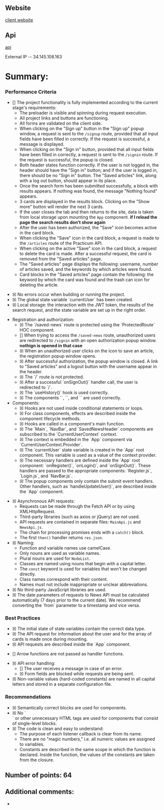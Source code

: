 ## Website
[client website](https://www.explorer-news.students.nomoreparties.sbs/)

## Api
[api](https://api.explorer-news.students.nomoreparties.sbs/)


External IP -- 34.145.108.163


# Summary:
### Performance Criteria

- [] <!--30.27--> The project functionality is fully implemented according to the current stage's requirements:
    - The preloader is visible and spinning during request execution.
    - All project links and buttons are functioning.
    - All forms are validated on the client side.
    - When clicking on the "Sign up" button in the "Sign up" popup window, a request is sent to the `/signup` route, provided that all input fields have been filled in correctly. If the request is successful, a message is displayed.
    - When clicking on the "Sign in" button, provided that all input fields have been filled in correctly, a request is sent to the `/signin` route. If the request is successful, the popup is closed.
    - Both header states function correctly. If the user is not logged in, the header should have the "Sign in" button; and if the user is logged in, there should be no "Sign in" button. The "Saved articles" link, along with a log out button, should appear in its place.
    - Once the search form has been submitted successfully, a block with results appears. If nothing was found, the message "Nothing found" appears.
    - 3 cards are displayed in the results block. Clicking on the "Show more" button will render the next 3 cards.
    - If the user closes the tab and then returns to the site, data is taken from local storage upon mounting the `App` component.
**if I reload the page the search results don't show again**
    - After the user has been authorized, the "Save" icon becomes active in the card block.
    - When clicking the "Save" icon in the card block, a request is made to the `/articles` route of the Practicum API.
    - When clicking on the active "Save" icon in the card block, a request to delete the card is made. After a successful request, the card is removed from the "Saved articles" page.
    - The "Saved articles" page displays the following: username, number of articles saved, and the keywords by which articles were found.
    - Card blocks in the "Saved articles" page contain the following: the keyword by which the card was found and the trash can icon for deleting the article.
- [x] <!--2.16--> No errors occur when building or running the project.
- [x] <!--2.16--> The global state variable `currentUser` has been created.
- [x] <!--2.16--> Local storage: the interaction with the JWT token, the results of the search request, and the state variable are set up in the right order.
- Registration and authorization:
    - [x] <!--2.16--> The `/saved-news` route is protected using the `ProtectedRoute` HOC component.
    - [] <!--2.16--> When trying to access the `/saved-news` route, unauthorized users are redirected to `/signin` with an open authorization popup window.
**nothign is opened in that case**
    - [x] <!--2.16--> When an unauthorized user clicks on the icon to save an article, the registration popup window opens.
    - [x] <!--2.16--> After successful authorization, the popup window is closed. A link to "Saved articles" and a logout button with the username appear in the header.
    - [x] <!--2.16--> The `/` route is not protected.
    - [x] <!--2.16--> After a successful `onSignOut()` handler call, the user is redirected to `/`.
    - [x] <!--2.16--> The `useHistory()` hook is used correctly.
    - [x] <!--2.16--> The components `<Switch />`, `<Route />`, and `<Redirect />` are used correctly.
- Components:
    - [x] <!--2.16--> Hooks are not used inside conditional statements or loops.
    - [x] <!--2.16--> For class components, effects are described inside the component lifecycle methods.
    - [x] <!--2.16--> Hooks are called in a component's main function.
    - [x] <!--2.16--> The `Main`, `NavBar`, and `SavedNewsHeader` components are subscribed to the `CurrentUserContext` context.
    - [x] <!--2.16--> The context is embedded in the `App` component via `CurrentUserContext.Provider`.
    - [x] <!--2.16--> The `currentUser` state variable is created in the `App` root component. This variable is used as a value of the context provider.
    - [x] <!--2.16--> The necessary handlers are defined inside the `App` root component: `onRegister()`, `onLogin()`, and `onSignOut()`. These handlers are passed to the appropriate components: `Register.js`, `Login.js`, and `NavBar.js`.
    - [x] <!--2.16--> The popup components only contain the submit event handlers. Other handlers, such as `handleUpdateUser()`, are described inside the `App` component.
- [x] <!--2.16--> Asynchronous API requests:
	- Requests can be made through the Fetch API or by using XMLHttpRequest.
	- Third-party libraries (such as axios or jQuery) are not used.
	- API requests are contained in separate files: `MainApi.js` and `NewsApi.js`.
	- The chain for processing promises ends with a `catch()` block.
	- The first `then()` handler returns `res.json`.
- [x] <!--2.16--> Naming:
	- Function and variable names use camelCase.
	- Only nouns are used as variable names.
	- Plural nouns are used for `NodeList`.
	- Classes are named using nouns that begin with a capital letter.
	- The `const` keyword is used for variables that won't be changed directly.
	- Class names correspond with their content.
	- Names must not include inappropriate or unclear abbreviations.
- [x] <!--2.16--> No third-party JavaScript libraries are used.
- [x] <!--2.16--> The date parameters of requests to News API must be calculated automatically (7 days prior to the current date). We recommend converting the `from` parameter to a timestamp and vice versa.

### Best Practices

- [x] <!--1.88--> The initial state of state variables contain the correct data type.
- [x] <!--1.88--> The API request for information about the user and for the array of cards is made once during mounting.
- [x] <!--1.88--> API requests are described inside the `App` component.
- [] <!--1.88--> Arrow functions are not passed as handler functions.
- [x] <!--1.88--> API error handling:
    - [] <!--1.88--> The user receives a message in case of an error.
    - [x] <!--1.88--> Form fields are blocked while requests are being sent.
- [x] <!--1.88--> Non-variable values (hard-coded constants) are named in all capital letters and stored in a separate configuration file.

### Recommendations

- [x] <!--1.67--> Semantically correct blocks are used for components.
- [x] <!--1.67--> No `<div>` or other unnecessary HTML tags are used for components that consist of single-level blocks.
- [x] <!--1.67--> The code is clean and easy to understand:
    - The purpose of each listener callback is clear from its name.
    - There are no "magic numbers," i.e. all numeric values are assigned to variables.
    - Сonstants are described in the same scope in which the function is declared. Inside the function, the values of the constants are taken from the closure.

## Number of points: 64

## Additional comments:
- 
